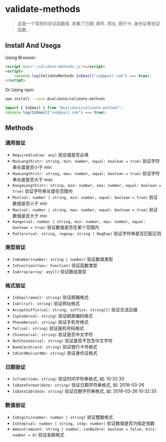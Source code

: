 # validate-methods

> 这是一个常用的验证函数库, 收集了日期, 邮件, 网址, 银行卡, 身份证等验证函数...

## Install And Usega

Using Browser:

```html
<script src="./validate-methods.js"></script>
<script>
    console.log(ValidateMethods.IsEmail("xx@gmail.com") === true);
</script>
```

Or Using npm:

```sh
npm install --save @validate/validate-methods
```

```js
import { IsEmail } from "@validate/validate-methods";
console.log(IsEmail("xx@gmail.com") === true);
```

## Methods

### 通用验证

-   `Required(value: any)` 验证值是否必填
-   `MinLength(str: string, min: number, equal: boolean = true)` 验证字符串长度是否小于 min
-   `MaxLength(str: string, max: number, equal: boolean = true)` 验证字符串长度是否大于 max
-   `RangeLength(str: string, min: number, max: number, equal: boolean = true)` 验证字符串长度在范围内
-   `Min(val: number | string, min: number, equal: boolean = true)` 验证数值是否小于 min
-   `Max(val: number | string, max: number, equal: boolean = true)` 验证数值是否大于 min
-   `Range(val: number | string, min: number, max: number, equal: boolean = true)` 验证数值是否在某个范围内
-   `Pattern(val: string, regexp: string | RegExp)` 验证字符串是否匹配正则

### 类型验证

-   `IsNumber(number: string | number)` 验证数值类型
-   `IsFunction(func: Function)` 验证函数类型
-   `IsArray(array: any[])` 验证数组类型

### 格式验证

-   `IsEmail(email: string)` 验证邮箱格式
-   `IsUrl(url: string)` 验证网址格式
-   `AcceptSuffix(val: string, suffixs: string[])` 验证合法后缀
-   `ZipCode(val: string)` 验证邮政编码格式
-   `PhoneNo(val: string)` 验证手机号格式
-   `Tel(val: string)` 验证座机号码格式
-   `Chinese(val: string)` 验证是否中文字符
-   `NotChinese(val: string)` 验证是否不包含中文字符
-   `BankCard(card: string)` 验证银行卡号格式
-   `IdCardNo(cardNo: string)` 验证身份证格式

### 日期验证

-   `IsTime(time: string)` 验证时间字符串格式, 如: 10:32:33
-   `IsDateFormat(date: string)` 验证日期字符串格式, 如: 2018-03-26
-   `IsDateISO(date: string)` 验证日期字符串格式, 如: 2018-03-26 10:32:33

### 数值验证

-   `IsDigits(number: number | string)` 验证整数格式
-   `IsStep(val: number | string, step: number)` 验证数值是否为指定倍数
-   `Amount(amount: string | number, canBeZero: boolean = false, bits: number = 6)` 验证金额格式
